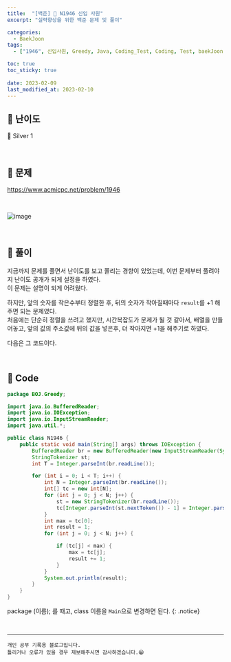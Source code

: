```yaml
---
title:  "[백준] 🥈 N1946 신입 사원"
excerpt: "실력향상을 위한 백준 문제 및 풀이"

categories:
  - BaekJoon
tags:
  - ["1946", 신입사원, Greedy, Java, Coding_Test, Coding, Test, baekJoon, 백준]

toc: true
toc_sticky: true
 
date: 2023-02-09
last_modified_at: 2023-02-10
---
```


## 📌 난이도

  🥈 Silver 1

<br>

## 📌 문제

<https://www.acmicpc.net/problem/1946>

<br>

![image](https://user-images.githubusercontent.com/37824506/217978871-b3458d16-27b1-4834-83a5-bdb388c0abec.png)

<br>

## 📌 풀이  

지금까지 문제를 풀면서 난이도를 보고 쫄리는 경향이 있었는데, 이번 문제부터 풀려야지 난이도 공개가 되게 설정을 하였다.  
이 문제는 설명이 되게 어려웠다.  

하지만, 앞의 숫자를 작은수부터 정렬한 후, 뒤의 숫자가 작아질때마다 `result`를 +1 해주면 되는 문제였다.  
처음에는 단순히 정렬을 쓰려고 했지만, 시간복잡도가 문제가 될 것 같아서, 배열을 만들어놓고, 앞의 값의 주소값에 뒤의 값을 넣은후, 더 작아지면 +1을 해주기로 하였다.  

다음은 그 코드이다.

<br>

## 📌 Code

```java
package BOJ.Greedy;

import java.io.BufferedReader;
import java.io.IOException;
import java.io.InputStreamReader;
import java.util.*;

public class N1946 {
    public static void main(String[] args) throws IOException {
        BufferedReader br = new BufferedReader(new InputStreamReader(System.in));
        StringTokenizer st;
        int T = Integer.parseInt(br.readLine());

        for (int i = 0; i < T; i++) {
            int N = Integer.parseInt(br.readLine());
            int[] tc = new int[N];
            for (int j = 0; j < N; j++) {
                st = new StringTokenizer(br.readLine());
                tc[Integer.parseInt(st.nextToken()) - 1] = Integer.parseInt(st.nextToken());
            }
            int max = tc[0];
            int result = 1;
            for (int j = 0; j < N; j++) {

                if (tc[j] < max) {
                    max = tc[j];
                    result += 1;
                }
            }
            System.out.println(result);
        }
    }
}
```

package (이름); 를 때고, class 이름을 `Main`으로 변경하면 된다.
{: .notice} 


<br>


***
    개인 공부 기록용 블로그입니다.
    틀리거나 오류가 있을 경우 제보해주시면 감사하겠습니다.😁